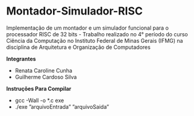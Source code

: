 # Montador-Simulador-RISC
Implementação de um montador e um simulador funcional para o processador RISC de 32 bits - Trabalho realizado no 4° período do curso Ciência da Computação no Instituto Federal de Minas Gerais (IFMG) na disciplina de Arquitetura e Organização de Computadores

**Integrantes**

   * Renata Caroline Cunha
   * Guilherme Cardoso Silva

**Instruções Para Compilar**

- gcc -Wall -o *.c exe
- ./exe ”arquivoEntrada” ”arquivoSaida”
